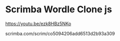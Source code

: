 # Scrimba Wordle Clone js

https://youtu.be/ezk8HBz5NKo

scrimba.com/scrim/co5094206add6513d2b93a309
